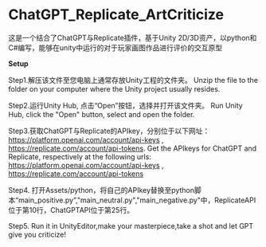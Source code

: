 # ChatGPT_Replicate_ArtCriticize
这是一个结合了ChatGPT与Replicate插件，基于Unity 2D/3D资产，以python和C#编写，能够在unity中运行的对于玩家画图作品进行评价的交互原型
 
 **Setup**  
 
 Step1.解压该文件至您电脑上通常存放Unity工程的文件夹。  Unzip the file to the folder on your computer where the Unity project usually resides.  
 
 Step2.运行Unity Hub, 点击“Open”按钮，选择并打开该文件夹。 Run Unity Hub, click the "Open" button, select and open the folder.  
 
 Step3.获取ChatGPT与Replicate的APIkey，分别位于以下网址：https://platform.openai.com/account/api-keys , https://replicate.com/account/api-tokens. Get the APIkeys for ChatGPT and Replicate, respectively at the following urls: https://platform.openai.com/account/api-keys , https://replicate.com/account/api-tokens  
 
 Step4. 打开Assets/python，将自己的APIkey替换至python脚本“main_positive.py”,"main_neutral.py","main_negative.py"中，ReplicateAPI位于第10行，ChatGPTAPI位于第25行。  
 
 Step5. Run it in UnityEditor,make your masterpiece,take a shot and let GPT give you criticize!

